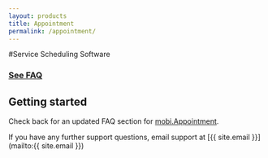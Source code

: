 ```yaml
---
layout: products
title: Appointment
permalink: /appointment/
---
```


#Service Scheduling Software

### [See FAQ](/appointment/faq)

## Getting started

Check back for an updated FAQ section for [mobi.Appointment](https://www.mobicorp.com/products/mobile-service-application-mobiconnect/).  

If you have any further support questions, email support at [{{ site.email }}](mailto:{{ site.email }}) 
